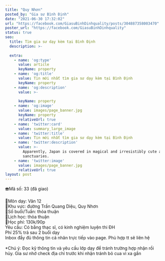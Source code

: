```yaml
---
title: "Quy Nhơn"
posted_by: "Gia sư Bình Định"
date: "2021-06-30 17:32:02"
url: "https://facebook.com/GiasuBinhDinhquality/posts/304887358003470"
poster_url: "https://facebook.com/GiasuBinhDinhquality"
status: true
seo:
  title: Tìm gia sư dạy kèm tại Bình Định
  description: >-
    
  extra:
    - name: 'og:type'
      value: article
      keyName: property
    - name: 'og:title'
      value: Tin mới nhất tìm gia sư dạy kèm tại Bình Định
      keyName: property
    - name: 'og:description'
      value: >-
        
      keyName: property
    - name: 'og:image'
      value: images/page_banner.jpg
      keyName: property
      relativeUrl: true
    - name: 'twitter:card'
      value: summary_large_image
    - name: 'twitter:title'
      value: Tin mới nhất tìm gia sư dạy kèm tại Bình Định
    - name: 'twitter:description'
      value: >-
        Apparently, Japan is covered in magical and irresistibly cute animal
        sanctuaries.
    - name: 'twitter:image'
      value: images/page_banner.jpg
      relativeUrl: true
layout: post
---
```

☎️Mã số: 33 (đã giao)<br><br>🔹Môn dạy: Văn 12<br>🔹Khu vực: đường Trần Quang Diệu, Quy Nhơn<br>🔹Số buổi/Tuần: thỏa thuận<br>🔹Lịch học: thỏa thuận<br>🔹Học phí: 130k/90p<br>Yêu cầu: Có bằng thạc sĩ, có kinh nghiệm luyện thi ĐH<br>Phí 25% trả sau 2 buổi dạy<br>Inbox đầy đủ thông tin cá nhân trực tiếp vào page. Phù hợp tt sẽ liên hệ<br><br>*Chú ý: Đọc kỹ thông tin và yêu cầu lớp dạy để tránh trường hợp nhận rồi hủy. Gia sư nhớ check địa chỉ trước khi nhận tránh bỏ cua vì xa gần
